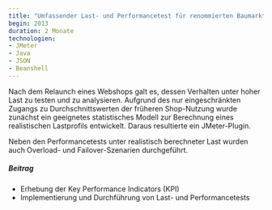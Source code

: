 ```yaml
---
title: "Umfassender Last- und Performancetest für renommierten Baumarkt-Webshop"
begin: 2013
duration: 2 Monate
technologien:
- JMeter
- Java
- JSON
- Beanshell
---
```


Nach dem Relaunch eines Webshops galt es, dessen Verhalten unter hoher Last zu testen und zu analysieren. Aufgrund des nur eingeschränkten Zugangs zu Durchschnittswerten der früheren Shop-Nutzung wurde zunächst ein geeignetes statistisches Modell zur Berechnung eines realistischen Lastprofils entwickelt. Daraus resultierte ein JMeter-Plugin.

Neben den Performancetests unter realistisch berechneter Last wurden auch Overload- und Failover-Szenarien durchgeführt.

##### Beitrag
- Erhebung der Key Performance Indicators (KPI)
- Implementierung und Durchführung von Last- und Performancetests